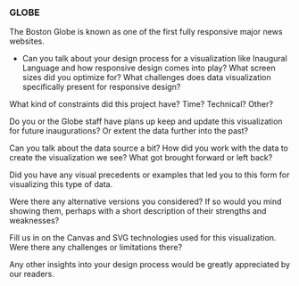 ### GLOBE

The Boston Globe is known as one of the first fully responsive major news websites. 

- Can you talk about your design process for a visualization like Inaugural Language and how responsive design comes into play? What screen sizes did you optimize for? What challenges does data visualization specifically present for responsive design? 

What kind of constraints did this project have? Time? Technical? Other? 

Do you or the Globe staff have plans up keep and update this visualization for future inaugurations? Or extent the data further into the past? 

Can you talk about the data source a bit? How did you work with the data to create the visualization we see? What got brought forward or left back?

Did you have any visual precedents or examples that led you to this form for visualizing this type of data. 

Were there any alternative versions you considered? If so would you mind showing them, perhaps with a short description of their strengths and weaknesses?

Fill us in on the Canvas and SVG technologies used for this visualization. Were there any challenges or limitations there?

Any other insights into your design process would be greatly appreciated by our readers.